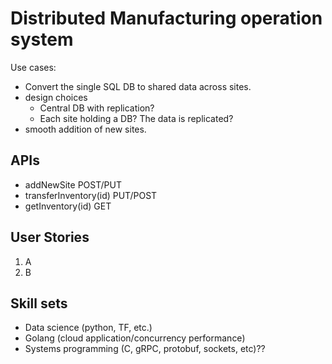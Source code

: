 
# Distributed Manufacturing operation system

Use cases:

- Convert the single SQL DB to shared data across sites.
- design choices
  - Central DB with replication?
  - Each site holding a DB? The data is replicated?
- smooth addition of new sites.

## APIs

- addNewSite POST/PUT
- transferInventory(id) PUT/POST
- getInventory(id) GET

## User Stories

1. A
2. B

## Skill sets

- Data science (python, TF, etc.)
- Golang (cloud application/concurrency performance)
- Systems programming (C, gRPC, protobuf, sockets, etc)??
